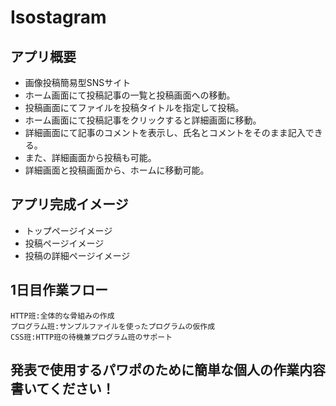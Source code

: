 # Isostagram


## アプリ概要

- 画像投稿簡易型SNSサイト
- ホーム画面にて投稿記事の一覧と投稿画面への移動。
- 投稿画面にてファイルを投稿タイトルを指定して投稿。
- ホーム画面にて投稿記事をクリックすると詳細画面に移動。
- 詳細画面にて記事のコメントを表示し、氏名とコメントをそのまま記入できる。
- また、詳細画面から投稿も可能。
- 詳細画面と投稿画面から、ホームに移動可能。

## アプリ完成イメージ

- トップページイメージ
- 投稿ページイメージ
- 投稿の詳細ページイメージ


## 1日目作業フロー

    HTTP班:全体的な骨組みの作成
    プログラム班:サンプルファイルを使ったプログラムの仮作成
    CSS班:HTTP班の待機兼プログラム班のサポート

## 発表で使用するパワポのために簡単な個人の作業内容書いてください！







